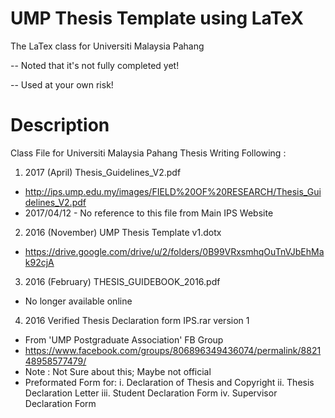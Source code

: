 UMP Thesis Template using LaTeX
===============================

The LaTex class for Universiti Malaysia Pahang

-- Noted that it's not fully completed yet!

-- Used at your own risk!

Description
===========

 Class File for Universiti Malaysia Pahang 
 Thesis Writing
 Following : 
 1. 2017 (April) Thesis_Guidelines_V2.pdf
 - http://ips.ump.edu.my/images/FIELD%20OF%20RESEARCH/Thesis_Guidelines_V2.pdf
 - 2017/04/12 - No reference to this file from Main IPS Website 
 2. 2016 (November) UMP Thesis Template v1.dotx
 - https://drive.google.com/drive/u/2/folders/0B99VRxsmhqOuTnVJbEhMak92cjA
 3. 2016 (February) THESIS_GUIDEBOOK_2016.pdf
 - No longer available online
 4. 2016 Verified Thesis Declaration form IPS.rar  version 1
 - From 'UMP Postgraduate Association' FB Group
 - https://www.facebook.com/groups/806896349436074/permalink/882148958577479/
 - Note : Not Sure about this; Maybe not official
 - Preformated Form for:
	i. Declaration of Thesis and Copyright
  ii. Thesis Declaration Letter
 iii. Student Declaration Form
  iv. Supervisor Declaration Form

